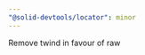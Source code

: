 ```yaml
---
"@solid-devtools/locator": minor
---
```


Remove twind in favour of raw <style> tag. Fixes #33 and #51
